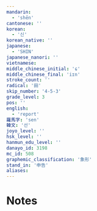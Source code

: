```yaml
---
mandarin:
  - 'shēn'
cantonese: ''
korean:
  - '신'
korean_native: ''
japanese:
  - 'SHIN'
japanese_nanori: ''
vietnamese:
middle_chinese_initial: 'ɕ'
middle_chinese_final: 'iɪn'
stroke_count: ''
radical: '田'
skip_number: '4-5-3'
grade_level: 3
pos: ''
english:
  - 'report'
羅馬字: 'sen'
韓文: '선'
joyo_level: ''
hsk_level: ''
hanmun_edu_level: ''
danayo_id: 3198
mc_id: 508
graphemic_classification: '象形'
stand_in: '申告'
aliases:
---
```


# Notes
